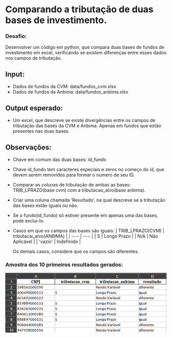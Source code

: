 # Comparando a tributação de duas bases de investimento.

### Desafio: 
Desenvolver um código em python, que compara duas bases de fundos de investimento em excel, verificando se existem diferenças entre esses dados nos campos de tributação.

## Input:
- Dados de fundos da CVM: data/fundos_cvm.xlsx
- Dados de fundos da Anbima: data/fundos_anbima.xlsx

## Output esperado:
- Um excel, que descreve se existe divergências entre os campos  de  tributação das bases da CVM e Anbima. Apenas em fundos que estão presentes nas duas bases.

## Observações:
- Chave em comum das duas bases: id_fundo
- Chave id_fundo tem caracteres especiais e zeros no começo do id, que devem serem removidos para formar o numero de seu ID.
- Comparar as colunas de tributação de ambas as bases: TRIB_LPRAZO(base cvm) com a tributacao_alvo(base anbima).
- Criar uma coluna chamada ‘Resultado’, na qual descreve se a tributação das bases estão iguais ou não.
- Se o fundo(id_fundo) só estiver presente em apenas uma das bases, pode exclui-lo.
- Casos em que os campos das bases são iguais:
    | TRIB_LPRAZO(CVM) | tributacai_alvo(ANBIMA) |
    | :--- | ---: |
    | S | Longo Prazo |
    | N/A | Não Aplicável |
    | 'vazio' | Indefinido |
    
    Os demais casos, considere que os campos são diferentes.
    
### Amostra dos 10 primeiros resultados gerados:
<img src="data/10primeirosResultados.png" width="600">
